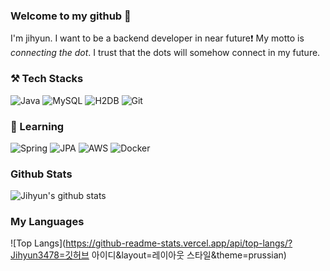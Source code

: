 ### Welcome to my github 👋

I'm jihyun. I want to be a backend developer in near future❗
My motto is *connecting the dot*. I trust that the dots will somehow connect in my future.

### ⚒️ Tech Stacks
![Java](https://img.shields.io/badge/-Java-007396?style=for-the-badge&logo=&logoColor=white)
![MySQL](https://img.shields.io/badge/-MySQL-4479A1?style=for-the-badge&logo=mysql&logoColor=white)
![H2DB](https://img.shields.io/badge/-H2DB-00599C?style=for-the-badge&logo=H2DB&logoColor=white)
![Git](https://img.shields.io/badge/-Git-F05032?style=for-the-badge&logo=git&logoColor=white)

### 🌱 Learning
![Spring](https://img.shields.io/badge/-Spring-6DB33F?style=for-the-badge&logo=spring&logoColor=white)
![JPA](https://img.shields.io/badge/-JPA-6DB33F?style=for-the-badge&logo=jpa&logoColor=white)
![AWS](https://img.shields.io/badge/-AWS-FF9900?style=for-the-badge&logo=AmazonAWS&logoColor=white)
![Docker](https://img.shields.io/badge/-Docker-2496ED?style=for-the-badge&logo=docker&logoColor=white)
<!-- ![Kafka](https://img.shields.io/badge/-Kafka-231F20?style=for-the-badge&logo=apachekafka&logoColor=white) -->

### Github Stats
![Jihyun's github stats](https://github-readme-stats.vercel.app/api?Jihyun3478=6810779s&show_icons=true&theme=prussian)

### My Languages
![Top Langs](https://github-readme-stats.vercel.app/api/top-langs/?Jihyun3478=깃허브 아이디&layout=레이아웃 스타일&theme=prussian)

<!-- ### 💻 Projects
1. 게시판 프로젝트(SpringBoot & H2 Database) : 2023. ~ 2023. -->
